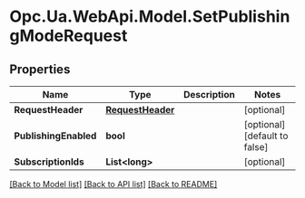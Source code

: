 # Opc.Ua.WebApi.Model.SetPublishingModeRequest

## Properties

Name | Type | Description | Notes
------------ | ------------- | ------------- | -------------
**RequestHeader** | [**RequestHeader**](RequestHeader.md) |  | [optional] 
**PublishingEnabled** | **bool** |  | [optional] [default to false]
**SubscriptionIds** | **List&lt;long&gt;** |  | [optional] 

[[Back to Model list]](../README.md#documentation-for-models) [[Back to API list]](../README.md#documentation-for-api-endpoints) [[Back to README]](../README.md)

